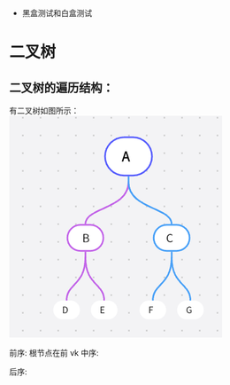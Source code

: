 - 黑盒测试和白盒测试


# 二叉树

## 二叉树的遍历结构：
有二叉树如图所示：
![输入图片说明](/imgs/2022-11-22/6n7EjIAuRNDjisSR.png)

前序:
根节点在前
vk
中序:

后序:
<!--stackedit_data:
eyJoaXN0b3J5IjpbMjM3NzEwMDcsLTI3NTAyNjk0M119
-->
